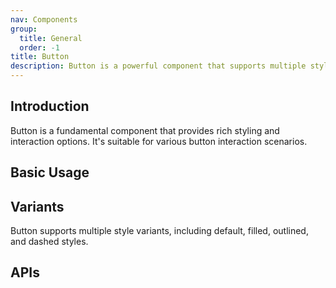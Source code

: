 ```yaml
---
nav: Components
group:
  title: General
  order: -1
title: Button
description: Button is a powerful component that supports multiple style variants, sizes, and interaction states
---
```


## Introduction

Button is a fundamental component that provides rich styling and interaction options. It's suitable for various button interaction scenarios.

## Basic Usage

<code src="./demos/index.tsx" nopadding></code>

## Variants

Button supports multiple style variants, including default, filled, outlined, and dashed styles.

<code src="./demos/Variant.tsx"></code>

## APIs

